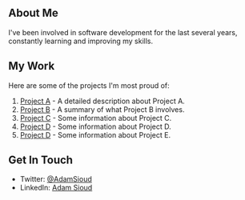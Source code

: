 

##  About Me

I've been involved in software development for the last several years, constantly learning and improving my skills.

## My Work

Here are some of the projects I'm most proud of:

1. [Project A](https://github.com/AdamSioud/sen) - A detailed description about Project A.
2. [Project B](https://github.com/AdamSioud/ProjectB) - A summary of what Project B involves.
3. [Project C](https://github.com/AdamSioud/ProjectC) - Some information about Project C.
4. [Project D](https://github.com/AdamSioud/ProjectC) - Some information about Project D.
4. [Project D](https://github.com/AdamSioud/ProjectC) - Some information about Project E.

## Get In Touch

- Twitter: [@AdamSioud](https://twitter.com/AdamSioud)
- LinkedIn: [Adam Sioud](https://www.linkedin.com/in/adamsioud)


<!---
adam-sioud/adam-sioud is a ✨ special ✨ repository because its `README.md` (this file) appears on your GitHub profile.
You can click the Preview link to take a look at your changes.
--->
